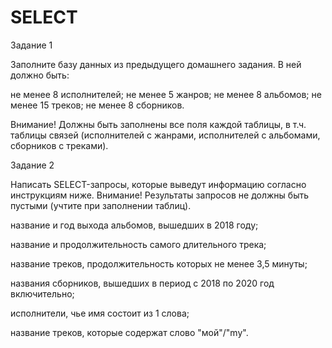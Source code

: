 # SELECT
Задание 1

Заполните базу данных из предыдущего домашнего задания. В ней должно быть:

не менее 8 исполнителей;
не менее 5 жанров;
не менее 8 альбомов;
не менее 15 треков;
не менее 8 сборников.

Внимание! Должны быть заполнены все поля каждой таблицы, в т.ч. таблицы связей (исполнителей с жанрами, исполнителей с альбомами, сборников с треками).

Задание 2

Написать SELECT-запросы, которые выведут информацию согласно инструкциям ниже.
Внимание! Результаты запросов не должны быть пустыми (учтите при заполнении таблиц).

название и год выхода альбомов, вышедших в 2018 году;

название и продолжительность самого длительного трека;

название треков, продолжительность которых не менее 3,5 минуты;

названия сборников, вышедших в период с 2018 по 2020 год включительно;

исполнители, чье имя состоит из 1 слова;

название треков, которые содержат слово "мой"/"my".
